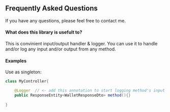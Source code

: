 Frequently Asked Questions
----

If you have any questions, please feel free to contact me.

#### What does this library is usefult to?

This is convinient input/output handler & logger. You can use it to handle and/or log any input and/or output from any method. 

#### Examples
Use as singleton:

```java
class MyController{

    @Logger  // <- add this annotation to start logging method's input and output
    public ResponseEntity<WalletResponseDto> method(){}
    
}
```
    